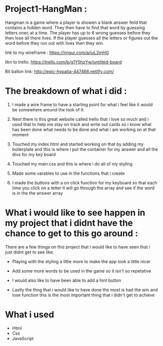 # Project1-HangMan :

Hangman is a game where a player is showen a blank answer feild that contains a hidden word. They then have to find that word by guessing letters onec at a time. The player has up to 6 wrong guesses before they then lose all there lives. If the player guesses all the letters or figures out the word before they run out with lives then they win. 

link to my wireframe : https://imgur.com/a/iuL2mHG

likn to trello: 
https://trello.com/b/g1Y5hzYw/untitled-board

Bit ballon link: http://epic-hypatia-447468.netlify.com/

# The breakdown of what i did :

1. I made a wire frame to have a starting point for what i feel like it would be somewhere around the look of it

2. Next there is this great website called trello that i love so much and i used that to help me stay on track and write out cards so i know what has been done what needs to be done and what i am working on at that moment

3. Touched my index.html and started working on that by adding my boilerplate and this is where i put the container for my answer and all the divs for my key board 

4. Touched my main.css and this is where i do all of my styling 

5. Made some varables to use in the functions that i create 

 6. I made the buttons with a on click function for my keyboard so that each time you click on a letter it will go through the array and see if the word is in the the answer array

# What i would like to see happen in my project that i didnt have the chance to get to this go around :

There are a few things on this project that i would like to have seen that i just didnt get to see like:

- Playing with the styling a little more to make the app look a little nicer

- Add some more words to be used in the game so it isn't so repetative 

- I would also like to have been able to add a hint button 

- Lastly the thng that i would like to have done the most is had the win and lose function this is the most important thing that i didn't get to achieve

# What i used

- Html
- Css 
- JavaScript
